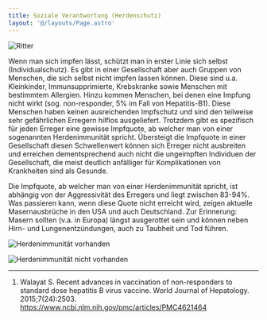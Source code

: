```yaml
---
title: Soziale Verantwortung (Herdenschutz)
layout: '@/layouts/Page.astro'
---
```


<div class="float-right p-5">

![Ritter](@/assets/ritter.png)

</div>

Wenn man sich impfen lässt, schützt man in erster Linie sich selbst (Individualschutz). Es gibt in einer Gesellschaft aber auch Gruppen von Menschen, die sich selbst nicht impfen lassen können. Diese sind u.a. Kleinkinder, Immunsupprimierte, Krebskranke sowie Menschen mit bestimmtem Allergien. Hinzu kommen Menschen, bei denen eine Impfung nicht wirkt (sog. non-responder, 5% im Fall von Hepatitis-B1). Diese Menschen haben keinen ausreichenden Impfschutz und sind den teilweise sehr gefährlichen Erregern hilflos ausgeliefert. Trotzdem gibt es spezifisch für jeden Erreger eine gewisse Impfquote, ab welcher man von einer sogenannten Herdenimmunität spricht. Übersteigt die Impfquote in einer Gesellschaft diesen Schwellenwert können sich Erreger nicht ausbreiten und erreichen dementsprechend auch nicht die ungeimpften Individuen der Gesellschaft, die meist deutlich anfälliger für Komplikationen von Krankheiten sind als Gesunde.

Die Impfquote, ab welcher man von einer Herdenimmunität spricht, ist abhängig von der Aggressivität des Erregers und liegt zwischen 83-94%. Was passieren kann, wenn diese Quote nicht erreicht wird, zeigen aktuelle Masernausbrüche in den USA und auch Deutschland. Zur Erinnerung: Masern sollten (v.a. in Europa) längst ausgerottet sein und können neben Hirn- und Lungenentzündungen, auch zu Taubheit und Tod führen.

<div class="flex md:flex-row flex-col">

<div>

![Herdenimmunität vorhanden](@/assets/herden-gut.png)

</div>

<div>

![Herdenimmunität nicht vorhanden](@/assets/herden-schlecht.png)

</div>

</div>

---

1.  Walayat S. Recent advances in vaccination of non-responders to standard dose hepatitis B virus vaccine. World Journal of Hepatology. 2015;7(24):2503. https://www.ncbi.nlm.nih.gov/pmc/articles/PMC4621464
